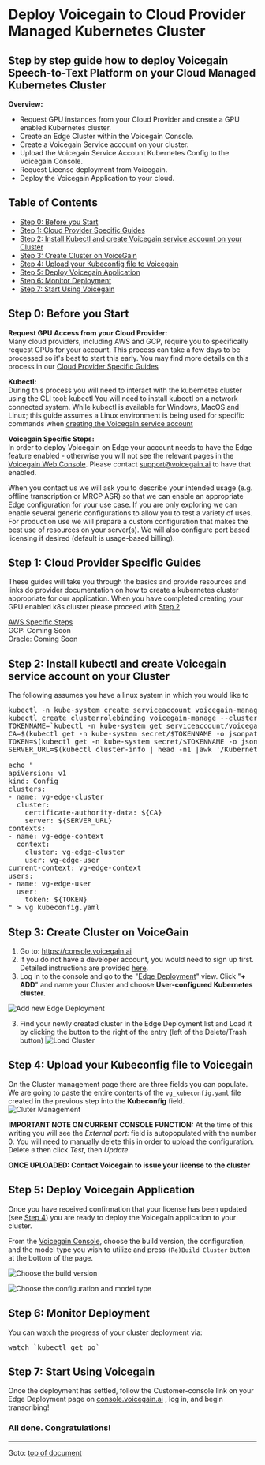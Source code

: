 # <a id="top"></a> Deploy Voicegain to Cloud Provider Managed Kubernetes Cluster
Step by step guide how to deploy Voicegain Speech-to-Text Platform on your Cloud Managed Kubernetes Cluster
----
**Overview:**
* Request GPU instances from your Cloud Provider and create a GPU enabled Kubernetes cluster.
* Create an Edge Cluster within the Voicegain Console.
* Create a Voicegain Service account on your cluster.
* Upload the Voicegain Service Account Kubernetes Config to the Voicegain Console.
* Request License deployment from Voicegain.
* Deploy the Voicegain Application to your cloud. 

## <a id="toc"></a>Table of Contents
- [Step 0: Before you Start](#before)
- [Step 1: Cloud Provider Specific Guides](#step1)
- [Step 2: Install Kubectl and create Voicegain service account on your Cluster](#step2)
- [Step 3: Create Cluster on VoiceGain](#step3)
- [Step 4: Upload your Kubeconfig file to Voicegain](#step4)
- [Step 5: Deploy Voicegain Application](#step5)
- [Step 6: Monitor Deployment](#step6)
- [Step 7: Start Using Voicegain](#step7)

## <a name="before"></a>Step 0: Before you Start 
**Request GPU Access from your Cloud Provider:**  
Many cloud providers, including AWS and GCP, require you to specifically request GPUs for your account. This process can take a few days to be processed so it's best to start this early. You may find more details on this process in our [Cloud Provider Specific Guides](#step1)

**Kubectl:**  
During this process you will need to interact with the kubernetes cluster using the CLI tool: kubectl
You will need to install kubectl on a network connected system.
While kubectl is available for Windows, MacOS and Linux; this guide assumes a Linux environment is being used for specific commands when [creating the Voicegain service account](#step2)

**Voicegain Specific Steps:**  
In order to deploy Voicegain on Edge your account needs to have the Edge feature enabled - otherwise you will not see the relevant pages in the [Voicegain Web Console](https://www.voicegain.ai). Please contact support@voicegain.ai to have that enabled.

When you contact us we will ask you to describe your intended usage (e.g. offline transcription or MRCP ASR) so that we can enable an appropriate Edge configuration for your use case. If you are only exploring we can enable several generic configurations to allow you to test a variety of uses. For production use we will prepare a custom configuration that makes the best use of resources on your server(s). We will also configure port based licensing if desired (default is usage-based billing). 

## <a name="step1"></a>Step 1: Cloud Provider Specific Guides

These guides will take you through the basics and provide resources and links do provider documentation on how to create a kubernetes cluster appropriate for our application. When you have completed creating your GPU enabled k8s cluster please proceed with [Step 2](#step2)

[AWS Specific Steps](aws-specific-steps.md)  
GCP: Coming Soon  
Oracle: Coming Soon 

## <a name="step2"></a>Step 2: Install kubectl and create Voicegain service account on your Cluster
The following assumes you have a linux system in which you would like to 

<pre>
kubectl -n kube-system create serviceaccount voicegain-manage
kubectl create clusterrolebinding voicegain-manage --clusterrole=cluster-admin --serviceaccount=kube-system:voicegain-manage
TOKENNAME=`kubectl -n kube-system get serviceaccount/voicegain-manage -o jsonpath='{.secrets[0].name}'`
CA=$(kubectl get -n kube-system secret/$TOKENNAME -o jsonpath='{.data.ca\.crt}')
TOKEN=$(kubectl get -n kube-system secret/$TOKENNAME -o jsonpath='{.data.token}' | base64 --decode)
SERVER_URL=$(kubectl cluster-info | head -n1 |awk '/Kubernetes/ {print $NF}'| sed 's/\x1B\[[0-9;]\{1,\}[A-Za-z]//g')

echo "
apiVersion: v1
kind: Config
clusters:
- name: vg-edge-cluster
  cluster:
    certificate-authority-data: ${CA}
    server: ${SERVER_URL}
contexts:
- name: vg-edge-context
  context:
    cluster: vg-edge-cluster
    user: vg-edge-user
current-context: vg-edge-context
users:
- name: vg-edge-user
  user:
    token: ${TOKEN}
" > vg_kubeconfig.yaml
</pre>

## <a name="step3"></a>Step 3: Create Cluster on VoiceGain

1. Go to: https://console.voicegain.ai
2. If you do not have a developer account, you would need to sign up first. Detailed instructions are provided [here](https://www.voicegain.ai/post/how-to-signup-for-a-developer-account-and-start-using-voicegain-voice-ai).
3. Log in to the console and go to the "[Edge Deployment](https://console.voicegain.ai/specific/edge-deployments)" view. Click "**+ ADD**" and name your Cluster and choose **User-configured Kubernetes cluster**.

![Add new Edge Deployment](./Universal-1a.png)


3. Find your newly created cluster in the Edge Deployment list and Load it by clicking the button to the right of the entry (left of the Delete/Trash button) 
![Load Cluster](./Universal-1b.png)

## <a name="step4"></a>Step 4: Upload your Kubeconfig file to Voicegain
On the Cluster management page there are three fields you can populate. We are going to paste the entire contents of the `vg_kubeconfig.yaml` file created in the previous step into the **Kubeconfig** field.
![Cluter Management](./Universal-4a.png)

**IMPORTANT NOTE ON CURRENT CONSOLE FUNCTION:**
At the time of this writing you will see the *External port:* field is autopopulated with the number 0. You will need to manually delete this in order to upload the configuration. Delete `0` then click *Test*, then *Update*

**ONCE UPLOADED: Contact Voicegain to issue your license to the cluster**

## <a name="step5"></a>Step 5: Deploy Voicegain Application
Once you have received confirmation that your license has been updated (see [Step 4](#step4)) you are ready to deploy the Voicegain application to your cluster.

From the [Voicegain Console](https://console.voicegain.ai "Voicegain Cloud Console"), choose the build version, the configuration, and the model type you wish to utilize and press `(Re)Build Cluster` button at the bottom of the page. 

![Choose the build version](./Edge-config-config-version.png)

![Choose the configuration and model type](./Edge-config-config-config.png)

## <a id="step6"></a>Step 6: Monitor Deployment

You can watch the progress of your cluster deployment via:
<pre>
watch `kubectl get po`
</pre>

## <a id="step7"></a>Step 7: Start Using Voicegain
Once the deployment has settled, follow the Customer-console link on your Edge Deployment page on [console.voicegain.ai](https://console.voicegain.ai "Voicegain Cloud Console") , log in, and begin transcribing! 


### All done. Congratulations!

---

Goto: [top of document](#top)
